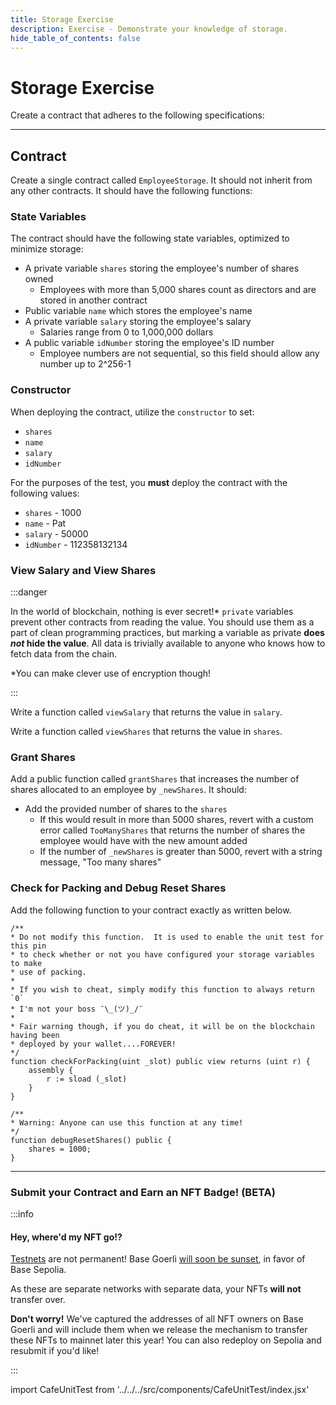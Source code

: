 ```yaml
---
title: Storage Exercise
description: Exercise - Demonstrate your knowledge of storage.
hide_table_of_contents: false
---
```


# Storage Exercise

Create a contract that adheres to the following specifications:

---

## Contract

Create a single contract called `EmployeeStorage`. It should not inherit from any other contracts. It should have the following functions:

### State Variables

The contract should have the following state variables, optimized to minimize storage:

- A private variable `shares` storing the employee's number of shares owned
  - Employees with more than 5,000 shares count as directors and are stored in another contract
- Public variable `name` which stores the employee's name
- A private variable `salary` storing the employee's salary
  - Salaries range from 0 to 1,000,000 dollars
- A public variable `idNumber` storing the employee's ID number
  - Employee numbers are not sequential, so this field should allow any number up to 2^256-1

### Constructor

When deploying the contract, utilize the `constructor` to set:

- `shares`
- `name`
- `salary`
- `idNumber`

For the purposes of the test, you **must** deploy the contract with the following values:

- `shares` - 1000
- `name` - Pat
- `salary` - 50000
- `idNumber` - 112358132134

### View Salary and View Shares

:::danger

In the world of blockchain, nothing is ever secret!\* `private` variables prevent other contracts from reading the value. You should use them as a part of clean programming practices, but marking a variable as private **does _not_ hide the value**. All data is trivially available to anyone who knows how to fetch data from the chain.

\*You can make clever use of encryption though!

:::

Write a function called `viewSalary` that returns the value in `salary`.

Write a function called `viewShares` that returns the value in `shares`.

### Grant Shares

Add a public function called `grantShares` that increases the number of shares allocated to an employee by `_newShares`. It should:

- Add the provided number of shares to the `shares`
  - If this would result in more than 5000 shares, revert with a custom error called `TooManyShares` that returns the number of shares the employee would have with the new amount added
  - If the number of `_newShares` is greater than 5000, revert with a string message, "Too many shares"

### Check for Packing and Debug Reset Shares

Add the following function to your contract exactly as written below.

```solidity
/**
* Do not modify this function.  It is used to enable the unit test for this pin
* to check whether or not you have configured your storage variables to make
* use of packing.
*
* If you wish to cheat, simply modify this function to always return `0`
* I'm not your boss ¯\_(ツ)_/¯
*
* Fair warning though, if you do cheat, it will be on the blockchain having been
* deployed by your wallet....FOREVER!
*/
function checkForPacking(uint _slot) public view returns (uint r) {
    assembly {
        r := sload (_slot)
    }
}

/**
* Warning: Anyone can use this function at any time!
*/
function debugResetShares() public {
    shares = 1000;
}
```

---

### Submit your Contract and Earn an NFT Badge! (BETA)

:::info

#### Hey, where'd my NFT go!?

[Testnets](https://docs.base.org/learn/deployment-to-testnet/test-networks) are not permanent! Base Goerli [will soon be sunset](https://base.mirror.xyz/kkz1-KFdUwl0n23PdyBRtnFewvO48_m-fZNzPMJehM4), in favor of Base Sepolia.

As these are separate networks with separate data, your NFTs **will not** transfer over.

**Don't worry!** We've captured the addresses of all NFT owners on Base Goerli and will include them when we release the mechanism to transfer these NFTs to mainnet later this year! You can also redeploy on Sepolia and resubmit if you'd like!

:::

import CafeUnitTest from '../../../src/components/CafeUnitTest/index.jsx'

<CafeUnitTest nftNum={3}/>
